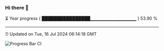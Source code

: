 ### Hi there 👋

⏳ Year progress { ████████████████▁▁▁▁▁▁▁▁▁▁▁▁▁▁ } 53.90 %

---

⏰ Updated on Tue, 16 Jul 2024 06:14:18 GMT

![Progress Bar CI](https://github.com/code-lakshay/GitHub-Actions-Demo/workflows/Progress%20Bar%20CI/badge.svg)
